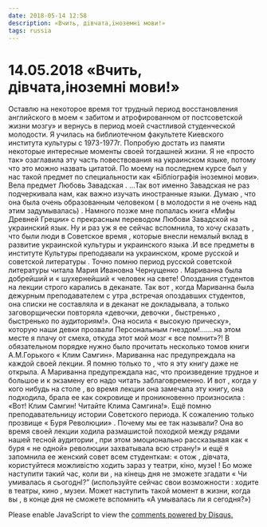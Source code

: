 ```yaml
---
date: 2018-05-14 12:58
description: «Вчить, дiвчата,iноземнi мови!»
tags: russia
---
```

# 14.05.2018 «Вчить, дiвчата,iноземнi мови!»

Оставлю на некоторое время тот трудный период восстановления английского в моем « забитом и атрофированном  от постсоветской жизни мозгу» и вернусь в  период моей счастливой студенческой молодости. Я училась на библиотечном факультете Киевского института культуры с 1973-1977г. Попробую достать из памяти некоторые интересные моменты своей тогдашней жизни. Я не «просто так» озаглавила эту часть повествования на украинском языке, потому что это можно назвать цитатой. По моему на последнем курсе был у нас такой предмет по специальности как «Бiблiографiя iноземноi мови». Вела предмет Любовь Завадская . ...Так  вот именно Завадская не раз подчеркивала нам, как важно изучать иностранные языки. Думаю , что она была очень образованным человеком ( в молодости я не очень над этим задумывалась) . Намного позже мне попалась книга «Мифы Древней Греции»  с прекрасным переводом Любови Завадской на украинский язык. Ну и раз уж я ее сейчас вспомнила, то хочу сказать , что были люди в Советское время , которые внесли немалый вклад в развитие украинской культуры и украинского языка .И все предметы в институте Культуры преподавали на украинском, кроме русской и советской литературы . Точно помню период русской советской литературы читала Мария Ивановна Чернущенко . Мариванна была добрейший и « шухернейший « человек на свете! Опоздания студентов на лекции строго карались в деканате. Так вот , когда Мариванна была дежурным преподавателем с утра ,встречая опоздавших студентов, она списки не составляла и в деканат не докладывала, а только заговорщически повторяла «девочки, девочки ,  быстренько , быстренько по аудиториям!». Она носила « высокую прическу», которую наши девки прозвали  Персональным гнездом!.......на этом месте я плачу от смеха, откуда этот мой мозг « все помнит»?! В обязательном порядке нужно было прочитать несколько томов книги А.М.Горького « Клим Самгин». Мариванна нас предупреждала на каждой своей лекции. Я помню только то , что я эту книгу даже не открыла. А Мариванна предупреждала нас, что произведение трудное и большое и к экзамену его надо читать заблаговременно. И вот , когда у кого нибудь на столе , во время лекции она замечала эту книгу, она подходила, брала ее  как сокровище и проникновенно произносила : «Вот! Клим Самгин! Читайте Клима Самгина!».                                                 Ещё помню преподавательницу истории Советского периода.  К сожалению только прозвище « Буря Революции» . Почему мы ее так называли? Она во время своей лекции ходила размашистой походкой  между рядами нашей тесной аудитории , при этом эмоционально рассказывая как « буря « не одной» революции захватывала всю страну!» и ещё я запомнила ее женский совет всем студенткам: « отож , дiвчата, користуйтеся можливiстю ходить зараз у театри, кiно, музеI ! Бо може наступити такий час, коли ви , на кiнець дня не зможете згадати «  Чи  умивалась я  сьогоднI?”  (используйте сейчас свои возможности : ходите в театры, кино , музеи.  Может наступить такой момент в жизни, когда вы , в конце дня не сможете вспомнить «А умывалась ли я сегодня?»)

<div id="disqus_thread"></div>
<script>
    /**
    *  RECOMMENDED CONFIGURATION VARIABLES: EDIT AND UNCOMMENT THE SECTION BELOW TO INSERT DYNAMIC VALUES FROM YOUR PLATFORM OR CMS.
    *  LEARN WHY DEFINING THESE VARIABLES IS IMPORTANT: https://disqus.com/admin/universalcode/#configuration-variables    */
    /*
    var disqus_config = function () {
    this.page.url = PAGE_URL;  // Replace PAGE_URL with your page's canonical URL variable
    this.page.identifier = PAGE_IDENTIFIER; // Replace PAGE_IDENTIFIER with your page's unique identifier variable
    };
    */
    (function() { // DON'T EDIT BELOW THIS LINE
    var d = document, s = d.createElement('script');
    s.src = 'https://irina-blog-1.disqus.com/embed.js';
    s.setAttribute('data-timestamp', +new Date());
    (d.head || d.body).appendChild(s);
    })();
</script>
<noscript>Please enable JavaScript to view the <a href="https://disqus.com/?ref_noscript">comments powered by Disqus.</a></noscript>
